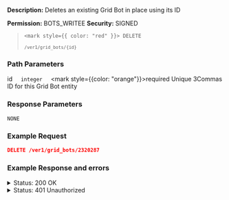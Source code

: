 **Description:** Deletes an existing Grid Bot in place using its ID

**Permission:** BOTS_WRITEE
**Security:** SIGNED

<blockquote>

<code><mark style={{ color: "red" }}> DELETE </mark></code>

<code>`/ver1/grid_bots/{id}`</code>

</blockquote>

### Path Parameters

   id&nbsp;&nbsp;&nbsp;&nbsp;&nbsp;<code>integer</code>&nbsp;&nbsp;&nbsp;&nbsp;&nbsp;<mark style={{color: "orange"}}>required</mark>
   Unique 3Commas ID for this Grid Bot entity

### Response Parameters

```
NONE
```

### Example Request

```json
DELETE /ver1/grid_bots/2320287
```

### Example Response and errors

<details>
<summary>Status: 200 OK</summary>

```
NONE
```

</details>

<details>
<summary>Status: 401 Unauthorized</summary>

```json
{
    "error": "signature_invalid",
    "error_description": "Provided signature is invalid"
}
```

</details>
